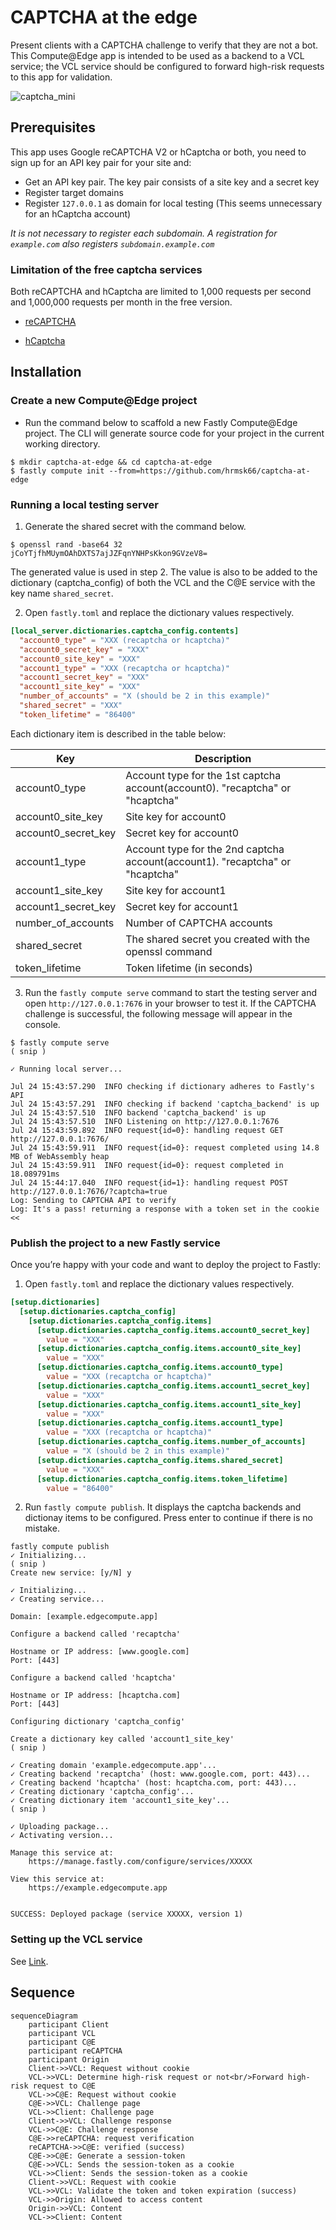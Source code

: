 # CAPTCHA at the edge

Present clients with a CAPTCHA challenge to verify that they are not a bot. This Compute@Edge app is intended to be used as a backend to a VCL service; the VCL service should be configured to forward high-risk requests to this app for validation.

![captcha_mini](https://user-images.githubusercontent.com/30490956/180640532-e10ad0da-b2da-4da3-96d0-37601bb8c654.jpg)

## Prerequisites

This app uses Google reCAPTCHA V2 or hCaptcha or both, you need to sign up for an API key pair for your site and:

- Get an API key pair. The key pair consists of a site key and a secret key
- Register target domains
- Register `127.0.0.1` as domain for local testing (This seems unnecessary for an hCaptcha account)

_It is not necessary to register each subdomain. A registration for `example.com` also registers `subdomain.example.com`_

### Limitation of the free captcha services

Both reCAPTCHA and hCaptcha are limited to 1,000 requests per second and 1,000,000 requests per month in the free version.

- [reCAPTCHA](https://developers.google.com/recaptcha/docs/faq#are-there-any-qps-or-daily-limits-on-my-use-of-recaptcha)

- [hCaptcha](https://www.hcaptcha.com/terms)

## Installation

### Create a new Compute@Edge project

- Run the command below to scaffold a new Fastly Compute@Edge project. The CLI will generate source code for your project in the current working directory.

```
$ mkdir captcha-at-edge && cd captcha-at-edge
$ fastly compute init --from=https://github.com/hrmsk66/captcha-at-edge
```

### Running a local testing server

1. Generate the shared secret with the command below.

```
$ openssl rand -base64 32
jCoYTjfhMUymOAhDXTS7ajJZFqnYNHPsKkon9GVzeV8=
```

The generated value is used in step 2. The value is also to be added to the dictionary (captcha_config) of both the VCL and the C@E service with the key name `shared_secret`.

2. Open `fastly.toml` and replace the dictionary values respectively.

```toml
[local_server.dictionaries.captcha_config.contents]
  "account0_type" = "XXX (recaptcha or hcaptcha)"
  "account0_secret_key" = "XXX"
  "account0_site_key" = "XXX"
  "account1_type" = "XXX (recaptcha or hcaptcha)"
  "account1_secret_key" = "XXX"
  "account1_site_key" = "XXX"
  "number_of_accounts" = "X (should be 2 in this example)"
  "shared_secret" = "XXX"
  "token_lifetime" = "86400"
```

Each dictionary item is described in the table below:

| Key                 | Description                                                                   |
| ------------------- | ----------------------------------------------------------------------------- |
| account0_type       | Account type for the 1st captcha account(account0). "recaptcha" or "hcaptcha" |
| account0_site_key   | Site key for account0                                                         |
| account0_secret_key | Secret key for account0                                                       |
| account1_type       | Account type for the 2nd captcha account(account1). "recaptcha" or "hcaptcha" |
| account1_site_key   | Site key for account1                                                         |
| account1_secret_key | Secret key for account1                                                       |
| number_of_accounts  | Number of CAPTCHA accounts                                                    |
| shared_secret       | The shared secret you created with the openssl command                        |
| token_lifetime      | Token lifetime (in seconds)                                                   |

3. Run the `fastly compute serve` command to start the testing server and open `http://127.0.0.1:7676` in your browser to test it. If the CAPTCHA challenge is successful, the following message will appear in the console.

```
$ fastly compute serve
( snip )

✓ Running local server...

Jul 24 15:43:57.290  INFO checking if dictionary adheres to Fastly's API
Jul 24 15:43:57.291  INFO checking if backend 'captcha_backend' is up
Jul 24 15:43:57.510  INFO backend 'captcha_backend' is up
Jul 24 15:43:57.510  INFO Listening on http://127.0.0.1:7676
Jul 24 15:43:59.892  INFO request{id=0}: handling request GET http://127.0.0.1:7676/
Jul 24 15:43:59.911  INFO request{id=0}: request completed using 14.8 MB of WebAssembly heap
Jul 24 15:43:59.911  INFO request{id=0}: request completed in 18.089791ms
Jul 24 15:44:17.040  INFO request{id=1}: handling request POST http://127.0.0.1:7676/?captcha=true
Log: Sending to CAPTCHA API to verify
Log: It's a pass! returning a response with a token set in the cookie <<
```

### Publish the project to a new Fastly service

Once you’re happy with your code and want to deploy the project to Fastly:

1. Open `fastly.toml` and replace the dictionary values respectively.

```toml
[setup.dictionaries]
  [setup.dictionaries.captcha_config]
    [setup.dictionaries.captcha_config.items]
      [setup.dictionaries.captcha_config.items.account0_secret_key]
        value = "XXX"
      [setup.dictionaries.captcha_config.items.account0_site_key]
        value = "XXX"
      [setup.dictionaries.captcha_config.items.account0_type]
        value = "XXX (recaptcha or hcaptcha)"
      [setup.dictionaries.captcha_config.items.account1_secret_key]
        value = "XXX"
      [setup.dictionaries.captcha_config.items.account1_site_key]
        value = "XXX"
      [setup.dictionaries.captcha_config.items.account1_type]
        value = "XXX (recaptcha or hcaptcha)"
      [setup.dictionaries.captcha_config.items.number_of_accounts]
        value = "X (should be 2 in this example)"
      [setup.dictionaries.captcha_config.items.shared_secret]
        value = "XXX"
      [setup.dictionaries.captcha_config.items.token_lifetime]
        value = "86400"
```

2. Run `fastly compute publish`. It displays the captcha backends and dictionay items to be configured. Press enter to continue if there is no mistake.

```
fastly compute publish
✓ Initializing...
( snip )
Create new service: [y/N] y

✓ Initializing...
✓ Creating service...

Domain: [example.edgecompute.app]

Configure a backend called 'recaptcha'

Hostname or IP address: [www.google.com]
Port: [443]

Configure a backend called 'hcaptcha'

Hostname or IP address: [hcaptcha.com]
Port: [443]

Configuring dictionary 'captcha_config'

Create a dictionary key called 'account1_site_key'
( snip )

✓ Creating domain 'example.edgecompute.app'...
✓ Creating backend 'recaptcha' (host: www.google.com, port: 443)...
✓ Creating backend 'hcaptcha' (host: hcaptcha.com, port: 443)...
✓ Creating dictionary 'captcha_config'...
✓ Creating dictionary item 'account1_site_key'...
( snip )

✓ Uploading package...
✓ Activating version...

Manage this service at:
	https://manage.fastly.com/configure/services/XXXXX

View this service at:
	https://example.edgecompute.app


SUCCESS: Deployed package (service XXXXX, version 1)
```

### Setting up the VCL service

See [Link](https://github.com/hrmsk66/captcha-at-edge/blob/main/README_vcl_service.md).

## Sequence

```mermaid
sequenceDiagram
    participant Client
    participant VCL
    participant C@E
    participant reCAPTCHA
    participant Origin
    Client->>VCL: Request without cookie
    VCL->>VCL: Determine high-risk request or not<br/>Forward high-risk request to C@E
    VCL->>C@E: Request without cookie
    C@E->>VCL: Challenge page
    VCL->>Client: Challenge page
    Client->>VCL: Challenge response
    VCL->>C@E: Challenge response
    C@E->>reCAPTCHA: request verification
    reCAPTCHA->>C@E: verified (success)
    C@E->>C@E: Generate a session-token
    C@E->>VCL: Sends the session-token as a cookie
    VCL->>Client: Sends the session-token as a cookie
    Client->>VCL: Request with cookie
    VCL->>VCL: Validate the token and token expiration (success)
    VCL->>Origin: Allowed to access content
    Origin->>VCL: Content
    VCL->>Client: Content
```
